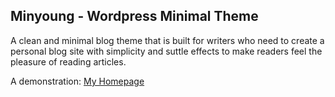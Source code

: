 ## Minyoung - Wordpress Minimal Theme
A clean and minimal blog theme that is built for writers who need to create a personal blog site with simplicity and 
suttle effects to make readers feel the pleasure of reading articles. 

A demonstration: [My Homepage](https://ngvuong.com/)

